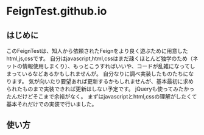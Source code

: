 # FeignTest.github.io

## はじめに
このFeignTestは、知人から依頼されたFeignをより良く遊ぶために用意したhtml,js,cssです。
自分はjavascript,html,cssはまだ疎くほとんど独学のため（ネットの情報使用しまくり）、もっとこうすればいいや、コードが乱雑になってしまっているなどあるかもしれませんが。
自分なりに調べ実装したものたちになります。
気が向いたり要望あれば更新するかもしれませんが、基本最初に求められたものまで実装できれば更新はしない予定です。
jQueryも使ってみたかったんだけどそこまで余裕がなく。
まずはjavascriptとhtml,cssの理解がしたくて基本それだけでの実装で行いました。

## 使い方
